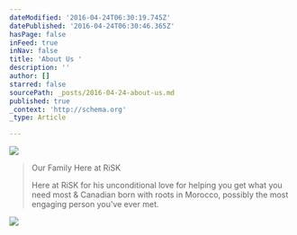 ```yaml
---
dateModified: '2016-04-24T06:30:19.745Z'
datePublished: '2016-04-24T06:30:46.365Z'
hasPage: false
inFeed: true
inNav: false
title: 'About Us '
description: ''
author: []
starred: false
sourcePath: _posts/2016-04-24-about-us.md
published: true
_context: 'http://schema.org'
_type: Article

---
```

![](https://the-grid-user-content.s3-us-west-2.amazonaws.com/89c29666-a606-4785-9953-b7c84cceb25c.jpg)

> Our Family Here at RiSK
> 
> Here at RiSK for his unconditional love for helping you get what you need most & Canadian born with roots in Morocco, possibly the most engaging person you've ever met.

![](https://the-grid-user-content.s3-us-west-2.amazonaws.com/25206f37-42bc-4e55-8be0-f3de4b92f8e4.jpg)